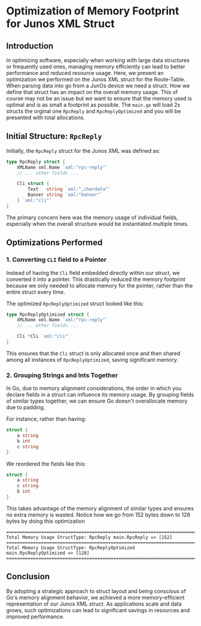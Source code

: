 # Optimization of Memory Footprint for Junos XML Struct

## Introduction

In optimizing software, especially when working with large data structures or frequently used ones, managing memory efficiently can lead to better performance and reduced resource usage. Here, we present an optimization we performed on the Junos XML struct for the Route-Table. When parsing data into go from a JunOs device we need a struct. How we define that struct has an impact on the overall memory usage. This of course may not be an issue but we want to ensure that the memory used is optimal and is as small a footprint as possible.
The `main.go` will load 2x structs the orginal one `RpcReply` and `RpcReplyOptimized` and you will be presented with total allocations.

## Initial Structure: `RpcReply`

Initially, the `RpcReply` struct for the Junos XML was defined as:

```go
type RpcReply struct {
    XMLName xml.Name `xml:"rpc-reply"`
    // ... other fields ...

    Cli struct {
        Text   string `xml:",chardata"`
        Banner string `xml:"banner"`
    } `xml:"cli"`
}
```

The primary concern here was the memory usage of individual fields, especially when the overall structure would be instantiated multiple times.

## Optimizations Performed

### 1. Converting `CLI` field to a Pointer

Instead of having the `Cli` field embedded directly within our struct, we converted it into a pointer. This drastically reduced the memory footprint because we only needed to allocate memory for the pointer, rather than the entire struct every time.

The optimized `RpcReplyOptimized` struct looked like this:

```go
type RpcReplyOptimized struct {
    XMLName xml.Name `xml:"rpc-reply"`
    // ... other fields ...

    Cli *Cli `xml:"cli"`
}
```

This ensures that the `Cli` struct is only allocated once and then shared among all instances of `RpcReplyOptimized`, saving significant memory.

### 2. Grouping Strings and Ints Together

In Go, due to memory alignment considerations, the order in which you declare fields in a struct can influence its memory usage. By grouping fields of similar types together, we can ensure Go doesn't overallocate memory due to padding.

For instance, rather than having:

```go
struct {
    a string
    b int
    c string
}
```

We reordered the fields like this:

```go
struct {
    a string
    c string
    b int
}
```

This takes advantage of the memory alignment of similar types and ensures no extra memory is wasted.
Notice how we go from 152 bytes down to 128 bytes by doing this optimization
```
================================================================================
Total Memory Usage StructType: RpcReply main.RpcReply => [152]
================================================================================
Total Memory Usage StructType: RpcReplyOptimized main.RpcReplyOptimized => [128]
================================================================================
```
## Conclusion

By adopting a strategic approach to struct layout and being conscious of Go's memory alignment behavior, we achieved a more memory-efficient representation of our Junos XML struct. As applications scale and data grows, such optimizations can lead to significant savings in resources and improved performance.
